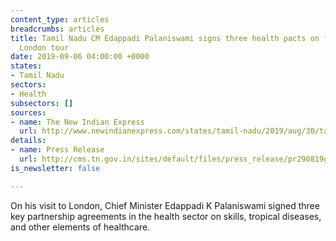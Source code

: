 ```yaml
---
content_type: articles
breadcrumbs: articles
title: Tamil Nadu CM Edappadi Palaniswami signs three health pacts on first day of
  London tour
date: 2019-09-06 04:00:00 +0000
states:
- Tamil Nadu
sectors:
- Health
subsectors: []
sources:
- name: The New Indian Express
  url: http://www.newindianexpress.com/states/tamil-nadu/2019/aug/30/tamil-nadu-cm-edappadi-palaniswami-signs-three-health-pacts-on-first-day-of-london-tour-2026263.html
details:
- name: Press Release
  url: http://cms.tn.gov.in/sites/default/files/press_release/pr290819g.jpg
is_newsletter: false

---
```

On his visit to London, Chief Minister Edappadi K Palaniswami signed three key partnership agreements in the health sector on skills, tropical diseases, and other elements of healthcare.
